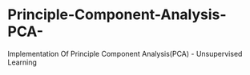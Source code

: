 # Principle-Component-Analysis-PCA-
Implementation Of Principle Component Analysis(PCA) - Unsupervised Learning 
